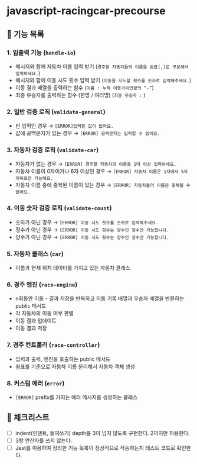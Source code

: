 # javascript-racingcar-precourse

## 🚗 기능 목록

### 1. 입출력 기능 (`handle-io`)

- 메시지와 함께 자동차 이름 입력 받기 (`경주할 자동차들의 이름을 쉼표(,)로 구분해서 입력하세요.`)
- 메시지와 함께 이동 시도 횟수 입력 받기 (`이동을 시도할 횟수를 숫자로 입력해주세요.`)
- 이동 결과 배열을 출력하는 함수 (`이름 : 누적 이동거리만큼의 “-”`)
- 최종 우승자를 출력하는 함수 (한명 / 여러명) (`최종 우승자 :` )

### 2. 일반 검증 로직 (`validate-general`)

- 빈 입력인 경우 → `[ERROR]입력된 값이 없어요.`
- 값에 공백문자가 있는 경우 → `[ERROR] 공백문자는 입력할 수 없어요.`

### 3. 자동차 검증 로직 (`validate-car`)

- 자동차가 없는 경우 → `[ERROR] 경주할 자동차의 이름을 1대 이상 입력하세요.`
- 자동차 이름이 0자이거나 6자 이상인 경우 → `[ERROR] 자동차 이름은 1자에서 5자 이하로만 가능해요.`
- 자동차 이름 중에 중복된 이름이 있는 경우 → `[ERROR] 자동차들의 이름은 중복될 수 없어요.`

### 4. 이동 숫자 검증 로직 (`validate-count`)

- 숫자가 아닌 경우 → `[ERROR] 이동 시도 횟수를 숫자로 입력해주세요.`
- 정수가 아닌 경우 → `[ERROR] 이동 시도 횟수는 양수인 정수만 가능합니다.`
- 양수가 아닌 경우 → `[ERROR] 이동 시도 횟수는 양수인 정수만 가능합니다.`

### 5. 자동차 클래스 (`car`)

- 이름과 현재 위치 데이터를 가지고 있는 자동차 클래스

### 6. 경주 엔진 (`race-engine`)

- n회동안 이동 - 결과 저장을 반복하고 이동 기록 배열과 우승자 배열을 반환하는 public 메서드
- 각 자동차의 이동 여부 판별
- 이동 결과 업데이트
- 이동 결과 저장

### 7. 경주 컨트롤러 (`race-controller`)

- 입력과 출력, 엔진을 호출하는 public 메서드
- 쉼표를 기준으로 자동차 이름 분리해서 자동차 객체 생성

### 8. 커스텀 에러 (`error`)

- `[ERROR]` prefix를 가지는 에러 메시지를 생성하는 클래스

## 🏁 체크리스트

- [ ] indent(인덴트, 들여쓰기) depth를 3이 넘지 않도록 구현한다. 2까지만 허용한다.
- [ ] 3항 연산자를 쓰지 않는다.
- [ ] Jest를 이용하여 정리한 기능 목록이 정상적으로 작동하는지 테스트 코드로 확인한다.
